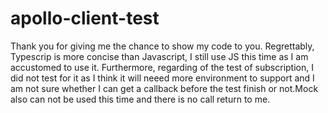 # apollo-client-test

Thank you for giving me the chance to show my code to you. 
Regrettably, Typescrip is more concise than Javascript, I still use JS this time as I am accustomed to use it.
Furthermore, regarding of the test of subscription, I did not test for it as I think it will neeed more environment 
to support and I am not sure whether I can get a callback before the test finish or not.Mock also can not be used this 
time and there is no call return to me.

